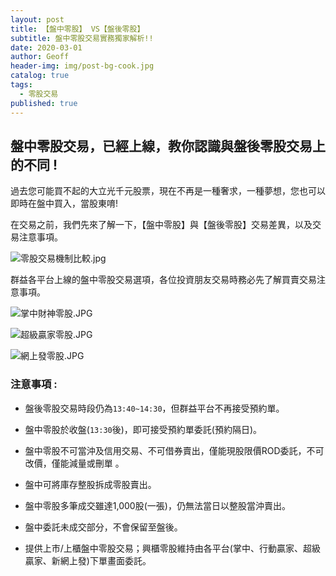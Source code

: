```yaml
---
layout: post
title: 【盤中零股】 VS【盤後零股】
subtitle: 盤中零股交易實務獨家解析!!
date: 2020-03-01
author: Geoff
header-img: img/post-bg-cook.jpg
catalog: true
tags:
  - 零股交易
published: true
---
```




## 盤中零股交易，已經上線，教你認識與盤後零股交易上的不同 !

過去您可能買不起的大立光千元股票，現在不再是一種奢求，一種夢想，您也可以即時在盤中買入，當股東唷!

在交易之前，我們先來了解一下，【盤中零股】與【盤後零股】交易差異，以及交易注意事項。

![零股交易機制比較.jpg]({{site.baseurl}}/media/零股交易機制比較.jpg)


群益各平台上線的盤中零股交易選項，各位投資朋友交易時務必先了解買賣交易注意事項。

![掌中財神零股.JPG]({{site.baseurl}}/media/掌中財神零股.JPG)

![超級贏家零股.JPG]({{site.baseurl}}/media/超級贏家零股.JPG)

![網上發零股.JPG]({{site.baseurl}}/media/網上發零股.JPG)





### 注意事項 :

- 盤後零股交易時段仍為`13:40~14:30`，但群益平台不再接受預約單。

- 盤中零股於收盤(`13:30`後)，即可接受預約單委託(預約隔日)。

- 盤中零股不可當沖及信用交易、不可借券賣出，僅能現股限價ROD委託，不可改價，僅能減量或刪單 。

- 盤中可將庫存整股拆成零股賣出。

- 盤中零股多筆成交雖達1,000股(一張)，仍無法當日以整股當沖賣出。

- 盤中委託未成交部分，不會保留至盤後。

- 提供上巿/上櫃盤中零股交易；興櫃零股維持由各平台(掌中、行動贏家、超級贏家、新網上發)下單畫面委託。
